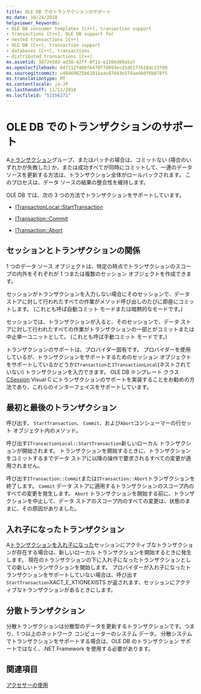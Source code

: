 ```yaml
---
title: OLE DB でのトランザクションのサポート
ms.date: 10/24/2018
helpviewer_keywords:
- OLE DB consumer templates [C++], transaction support
- transactions [C++], OLE DB support for
- nested transactions [C++]
- OLE DB [C++], transaction support
- databases [C++], transactions
- distributed transactions [C++]
ms.assetid: 3d72e583-ad38-42ff-8f11-e2166d60a5a7
ms.openlocfilehash: 647112f480f6470f7d893ecd1d5177618dc23708
ms.sourcegitcommit: c40469825b6101baac87d43e5f4aed6df6b078f5
ms.translationtype: MT
ms.contentlocale: ja-JP
ms.lasthandoff: 11/12/2018
ms.locfileid: "51556271"
---
```

# <a name="supporting-transactions-in-ole-db"></a>OLE DB でのトランザクションのサポート

A[トランザクション](../../data/transactions-mfc-data-access.md)グループ、またはバッチの場合は、コミットない (場合のいずれかが失敗した) か、または成功すべてが同時にコミットして、一連のデータ ソースを更新する方法は、トランザクション全体がロールバックされます。 このプロセスは、データ ソースの結果の整合性を維持します。

OLE DB では、次の 3 つの方法でトランザクションをサポートしています。

- [ITransactionLocal::StartTransaction](https://docs.microsoft.com/previous-versions/windows/desktop/ms709786(v=vs.85))

- [ITransaction::Commit](https://docs.microsoft.com/previous-versions/windows/desktop/ms713008(v=vs.85))

- [ITransaction::Abort](https://docs.microsoft.com/previous-versions/windows/desktop/ms709833(v=vs.85))

## <a name="relationship-of-sessions-and-transactions"></a>セッションとトランザクションの関係

1 つのデータ ソース オブジェクトは、特定の時点でトランザクションのスコープの内外をそれぞれが 1 つまたは複数のセッション オブジェクトを作成できます。

セッションがトランザクションを入力しない場合にそのセッションで、データ ストアに対して行われたすべての作業がメソッド呼び出しのたびに即座にコミットします。 (これとも呼ば自動コミット モードまたは暗黙的なモードです。)

セッションでは、トランザクションが入ると、そのセッションで、データ ストアに対して行われたすべての作業がトランザクションの一部とがコミットまたは中止単一ユニットとして。 (これとも呼ば手動コミット モードです。)

トランザクションのサポートは、プロバイダー固有です。 プロバイダーを使用しているが、トランザクションをサポートするためのセッション オブジェクトをサポートしているかどうか`ITransaction`と`ITransactionLocal`(ネストされていない) トランザクションを入力できます。 OLE DB テンプレート クラス[CSession](../../data/oledb/csession-class.md) Visual C にトランザクションのサポートを実装することをお勧めの方法であり、これらのインターフェイスをサポートしています。

## <a name="starting-and-ending-the-transaction"></a>最初と最後のトランザクション

呼び出す、 `StartTransaction`、 `Commit`、および`Abort`コンシューマーの行セット オブジェクト内のメソッド。

呼び出す`ITransactionLocal::StartTransaction`新しいローカル トランザクションが開始されます。 トランザクションを開始するときに、トランザクションをコミットするまでデータ ストアに以降の操作で要求されるすべての変更が適用されません。

呼び出す`ITransaction::Commit`または`ITransaction::Abort`トランザクションを終了します。 `Commit` データ ストアに適用するトランザクションのスコープ内のすべての変更を発生します。 `Abort` トランザクションを開始する前に、トランザクションを中止して、データ ストアのスコープ内のすべての変更は、状態のままに、その原因がありました。

## <a name="nested-transactions"></a>入れ子になったトランザクション

A[トランザクションを入れ子になった](https://docs.microsoft.com/previous-versions/windows/desktop/ms716985(v=vs.85))セッションにアクティブなトランザクションが存在する場合は、新しいローカル トランザクションを開始するときに発生します。 現在のトランザクションの下に入れ子になったトランザクションとしての新しいトランザクションを開始します。 プロバイダーが入れ子になったトランザクションをサポートしていない場合は、呼び出す`StartTransaction`XACT_E_XTIONEXISTS が返されます、セッションにアクティブなトランザクションがあるときにします。

## <a name="distributed-transactions"></a>分散トランザクション

分散トランザクションは分散型のデータを更新するトランザクションです。つまり、1 つ以上のネットワーク コンピューターのシステム データ。 分散システムでトランザクションをサポートする場合は、OLE DB のトランザクション サポートではなく、.NET Framework を使用する必要があります。

## <a name="see-also"></a>関連項目

[アクセサーの使用](../../data/oledb/using-accessors.md)